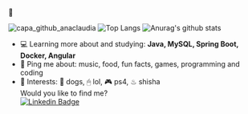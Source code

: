 👋

![capa_github_anaclaudia](https://hackernoon.com/images/f2px36fy.gif)
![Top Langs](https://github-readme-stats.vercel.app/api/top-langs/?username=AnaClaudiaOT&layout=compact&theme=tokyonight)
![Anurag's github stats](https://github-readme-stats.vercel.app/api?username=AnaClaudiaOT&show_icons=truea&layout=compact&theme=tokyonight)  
- 💻 Learning more about and studying: **Java, MySQL, Spring Boot, Docker, Angular**  
- 💬 Ping me about: music, food, fun facts, games, programming and coding  
- 💜 Interests: 🐶 dogs, 🖱 lol, 🎮 ps4, ♨ shisha    
Would you like to find me?  
[![Linkedin Badge](https://img.shields.io/badge/-LinkedIn-blue?style=flat-square&logo=Linkedin&logoColor=white&link=https://www.linkedin.com/in/ana-claudia-otavares/)](https://www.linkedin.com/in/ana-claudia-otavares/)

<!--
**AnaClaudiaOT/AnaClaudiaOT** is a ✨ _special_ ✨ repository because its `README.md` (this file) appears on your GitHub profile.

Here are some ideas to get you started:

- 🔭 I’m currently working on ...
- 🌱 I’m currently learning ...
- 👯 I’m looking to collaborate on ...
- 🤔 I’m looking for help with ...
- 💬 Ask me about ...
- 📫 How to reach me: ...
- 😄 Pronouns: ...
- ⚡ Fun fact: ...
-->
